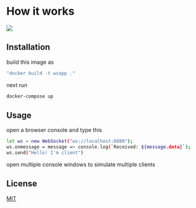 # How it works
<image src = "working.png">



## Installation

build this image as

```bash
"docker build -t wsapp ."
```
next run 
```bash
docker-compose up
```
## Usage
open a browser console and type this
```bash
let ws = new WebSocket("ws://localhost:8080");
ws.onmessage = message => console.log(`Received: ${message.data}`);
ws.send("Hello! I'm client")
```
open multiple console windows to simulate multiple clients

## License

[MIT](https://choosealicense.com/licenses/mit/)
